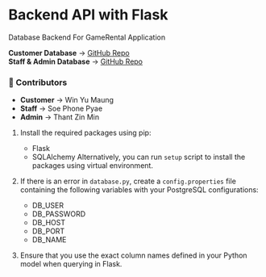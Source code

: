 # Backend API with Flask

Database Backend For GameRental Application

**Customer Database** → [GitHub Repo](https://github.com/Kusk24/DataBase-Term-Project)  
**Staff & Admin Database** → [GitHub Repo](https://github.com/Tommyzizii/GameRentalService_Admin_Staff)  

### **👤 Contributors**
- **Customer** → Win Yu Maung  
- **Staff** → Soe Phone Pyae  
- **Admin** → Thant Zin Min
  



1. Install the required packages using pip:
    - Flask
    - SQLAlchemy
   Alternatively, you can run `setup` script to install the packages using virtual environment.

3. If there is an error in `database.py`, create a `config.properties` file containing the following variables with your PostgreSQL configurations:
    - DB_USER 
    - DB_PASSWORD 
    - DB_HOST 
    - DB_PORT 
    - DB_NAME 


4. Ensure that you use the exact column names defined in your Python model when querying in Flask.
